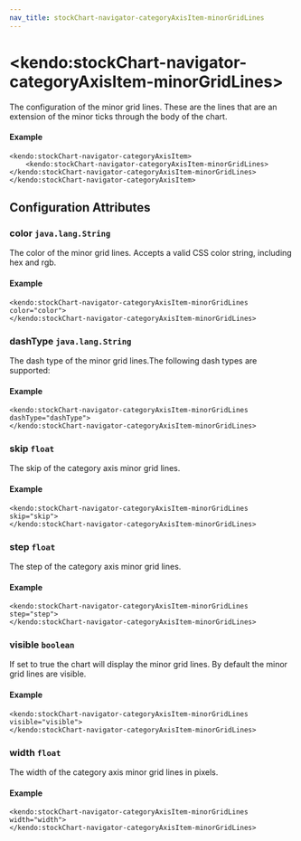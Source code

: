 ```yaml
---
nav_title: stockChart-navigator-categoryAxisItem-minorGridLines
---
```


# \<kendo:stockChart-navigator-categoryAxisItem-minorGridLines\>

The configuration of the minor grid lines. These are the lines that are an extension of the minor ticks through the
body of the chart.

#### Example
    <kendo:stockChart-navigator-categoryAxisItem>
        <kendo:stockChart-navigator-categoryAxisItem-minorGridLines></kendo:stockChart-navigator-categoryAxisItem-minorGridLines>
    </kendo:stockChart-navigator-categoryAxisItem>

## Configuration Attributes

### color `java.lang.String`

The color of the minor grid lines. Accepts a valid CSS color string, including hex and rgb.

#### Example
    <kendo:stockChart-navigator-categoryAxisItem-minorGridLines color="color">
    </kendo:stockChart-navigator-categoryAxisItem-minorGridLines>

### dashType `java.lang.String`

The dash type of the minor grid lines.The following dash types are supported:

#### Example
    <kendo:stockChart-navigator-categoryAxisItem-minorGridLines dashType="dashType">
    </kendo:stockChart-navigator-categoryAxisItem-minorGridLines>

### skip `float`

The skip of the category axis minor grid lines.

#### Example
    <kendo:stockChart-navigator-categoryAxisItem-minorGridLines skip="skip">
    </kendo:stockChart-navigator-categoryAxisItem-minorGridLines>

### step `float`

The step of the category axis minor grid lines.

#### Example
    <kendo:stockChart-navigator-categoryAxisItem-minorGridLines step="step">
    </kendo:stockChart-navigator-categoryAxisItem-minorGridLines>

### visible `boolean`

If set to true the chart will display the minor grid lines. By default the minor grid lines are visible.

#### Example
    <kendo:stockChart-navigator-categoryAxisItem-minorGridLines visible="visible">
    </kendo:stockChart-navigator-categoryAxisItem-minorGridLines>

### width `float`

The width of the category axis minor grid lines in pixels.

#### Example
    <kendo:stockChart-navigator-categoryAxisItem-minorGridLines width="width">
    </kendo:stockChart-navigator-categoryAxisItem-minorGridLines>

